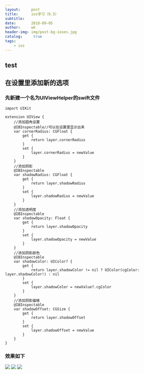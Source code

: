 ```yaml
---
layout:     post
title:      ios学习（9.5）
subtitle:   
date:       2018-09-05
author:     wk
header-img: img/post-bg-ioses.jpg
catalog: 	 true
tags:
    - ios
---
```

## test

## 在设置里添加新的选项
### 先新建一个名为UIViewHelper的swift文件
```
import UIKit

extension UIView {
    //添加圆角设置
    @IBInspectable//可以在设置里显示出来
    var cornerRadius: CGFloat {
        get {
            return layer.cornerRadius
        }
        set {
            layer.cornerRadius = newValue
        }
    }
    //添加阴影
    @IBInspectable
    var shadowRadius: CGFloat {
        get {
            return layer.shadowRadius
        }
        set {
            layer.shadowRadius = newValue
        }
    }
    //添加透明度
    @IBInspectable
    var shadowOpacity: Float {
        get {
            return layer.shadowOpacity
        }
        set {
            layer.shadowOpacity = newValue
        }
    }
    //添加阴影颜色
    @IBInspectable
    var shadowColor: UIColor? {
        get {
            return layer.shadowColor != nil ? UIColor(cgColor: layer.shadowColor!) : nil
        }
        set {
            layer.shadowColor = newValue?.cgColor
        }
    }
    //添加阴影偏移
    @IBInspectable
    var shadowOffset: CGSize {
        get {
            return layer.shadowOffset
        }
        set {
            layer.shadowOffset = newValue
        }
    }
}

```
### 效果如下
![](https://ws4.sinaimg.cn/large/0069RVTdly1fuyzd07167j307o04l3yd.jpg)
![](https://ws2.sinaimg.cn/large/0069RVTdly1fuyzczymexj30e80npmz9.jpg)
![](https://ws2.sinaimg.cn/large/0069RVTdly1fuyzcz5bqoj30ce0o8ac5.jpg)
